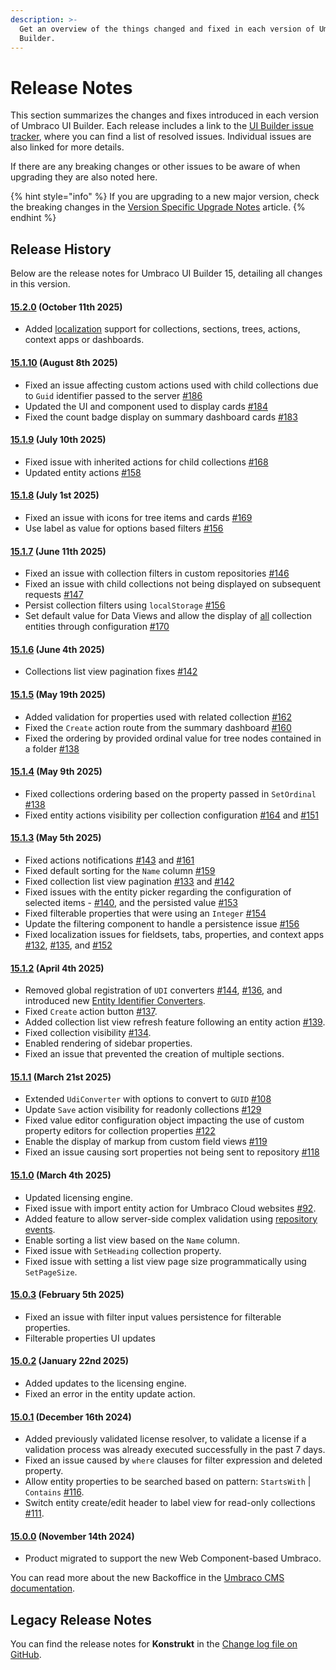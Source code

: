 ```yaml
---
description: >-
  Get an overview of the things changed and fixed in each version of Umbraco UI
  Builder.
---
```


# Release Notes

This section summarizes the changes and fixes introduced in each version of Umbraco UI Builder. Each release includes a link to the [UI Builder issue tracker](https://github.com/umbraco/Umbraco.UIBuilder.Issues/issues), where you can find a list of resolved issues. Individual issues are also linked for more details.

If there are any breaking changes or other issues to be aware of when upgrading they are also noted here.

{% hint style="info" %}
If you are upgrading to a new major version, check the breaking changes in the [Version Specific Upgrade Notes](upgrading/version-specific.md) article.
{% endhint %}

## Release History

Below are the release notes for Umbraco UI Builder 15, detailing all changes in this version.

#### [**15.2.0**](https://github.com/umbraco/Umbraco.UIBuilder.Issues/issues?q=is%3Aissue+is%3Aclosed+label%3Arelease%2F15.2.0) **(October 11th 2025)**

* Added [localization](collections/localization.md) support for collections, sections, trees, actions, context apps or dashboards.

#### [**15.1.10**](https://github.com/umbraco/Umbraco.UIBuilder.Issues/issues?q=is%3Aissue+is%3Aclosed+label%3Arelease%2F15.1.10) **(August 8th 2025)**

* Fixed an issue affecting custom actions used with child collections due to `Guid` identifier passed to the server [#186](https://github.com/umbraco/Umbraco.UIBuilder.Issues/issues/186)
* Updated the UI and component used to display cards [#184](https://github.com/umbraco/Umbraco.UIBuilder.Issues/issues/185)
* Fixed the count badge display on summary dashboard cards [#183](https://github.com/umbraco/Umbraco.UIBuilder.Issues/issues/183)

#### [**15.1.9**](https://github.com/umbraco/Umbraco.UIBuilder.Issues/issues?q=is%3Aissue+is%3Aclosed+label%3Arelease%2F15.1.9) **(July 10th 2025)**

* Fixed issue with inherited actions for child collections [#168](https://github.com/umbraco/Umbraco.UIBuilder.Issues/issues/168)
* Updated entity actions [#158](https://github.com/umbraco/Umbraco.UIBuilder.Issues/issues/158)

#### [**15.1.8**](https://github.com/umbraco/Umbraco.UIBuilder.Issues/issues?q=is%3Aissue+is%3Aclosed+label%3Arelease%2F15.1.8) **(July 1st 2025)**

* Fixed an issue with icons for tree items and cards [#169](https://github.com/umbraco/Umbraco.UIBuilder.Issues/issues/169)
* Use label as value for options based filters [#156](https://github.com/umbraco/Umbraco.UIBuilder.Issues/issues/156#issuecomment-2963229593)

#### [**15.1.7**](https://github.com/umbraco/Umbraco.UIBuilder.Issues/issues?q=is%3Aissue+is%3Aclosed+label%3Arelease%2F15.1.7) **(June 11th 2025)**

* Fixed an  issue with collection filters in custom repositories [#146](https://github.com/umbraco/Umbraco.UIBuilder.Issues/issues/146)
* Fixed an issue with child collections not being displayed on subsequent requests [#147](https://github.com/umbraco/Umbraco.UIBuilder.Issues/issues/147)
* Persist collection filters using `localStorage` [#156](https://github.com/umbraco/Umbraco.UIBuilder.Issues/issues/156)
* Set default value for Data Views and allow the display of [all](./filtering/data-views.md#using-the-addalldataview-method) collection entities through configuration [#170](https://github.com/umbraco/Umbraco.UIBuilder.Issues/issues/170)

#### [**15.1.6**](https://github.com/umbraco/Umbraco.UIBuilder.Issues/issues?q=is%3Aissue+is%3Aclosed+label%3Arelease%2F15.1.6) **(June 4th 2025)**

* Collections list view pagination fixes [#142](https://github.com/umbraco/Umbraco.UIBuilder.Issues/issues/142)

#### [**15.1.5**](https://github.com/umbraco/Umbraco.UIBuilder.Issues/issues?q=is%3Aissue+is%3Aclosed+label%3Arelease%2F15.1.5) **(May 19th 2025)**

* Added validation for properties used with related collection [#162](https://github.com/umbraco/Umbraco.UIBuilder.Issues/issues/162)
* Fixed the `Create` action route from the summary dashboard [#160](https://github.com/umbraco/Umbraco.UIBuilder.Issues/issues/160)
* Fixed the ordering by provided ordinal value for tree nodes contained in a folder [#138](https://github.com/umbraco/Umbraco.UIBuilder.Issues/issues/138)

#### [**15.1.4**](https://github.com/umbraco/Umbraco.UIBuilder.Issues/issues?q=is%3Aissue+is%3Aclosed+label%3Arelease%2F15.1.4) **(May 9th 2025)**

* Fixed collections ordering based on the property passed in `SetOrdinal` [#138](https://github.com/umbraco/Umbraco.UIBuilder.Issues/issues/138)
* Fixed entity actions visibility  per collection configuration [#164](https://github.com/umbraco/Umbraco.UIBuilder.Issues/issues/164) and [#151](https://github.com/umbraco/Umbraco.UIBuilder.Issues/issues/151)

#### [**15.1.3**](https://github.com/umbraco/Umbraco.UIBuilder.Issues/issues?q=is%3Aissue+is%3Aclosed+label%3Arelease%2F15.1.3) **(May 5th 2025)**

* Fixed actions notifications [#143](https://github.com/umbraco/Umbraco.UIBuilder.Issues/issues/143) and [#161](https://github.com/umbraco/Umbraco.UIBuilder.Issues/issues/161)
* Fixed default sorting for the `Name` column [#159](https://github.com/umbraco/Umbraco.UIBuilder.Issues/issues/159)
* Fixed collection list view pagination [#133](https://github.com/umbraco/Umbraco.UIBuilder.Issues/issues/133) and [#142](https://github.com/umbraco/Umbraco.UIBuilder.Issues/issues/142)
* Fixed issues with the entity picker regarding the configuration of selected items - [#140](https://github.com/umbraco/Umbraco.UIBuilder.Issues/issues/140), and the persisted value [#153](https://github.com/umbraco/Umbraco.UIBuilder.Issues/issues/153)
* Fixed filterable properties that were using an `Integer` [#154](https://github.com/umbraco/Umbraco.UIBuilder.Issues/issues/154)
* Update the filtering component to handle a persistence issue [#156](https://github.com/umbraco/Umbraco.UIBuilder.Issues/issues/156)
* Fixed localization issues for fieldsets, tabs, properties, and context apps [#132](https://github.com/umbraco/Umbraco.UIBuilder.Issues/issues/132), [#135](https://github.com/umbraco/Umbraco.UIBuilder.Issues/issues/135), and [#152](https://github.com/umbraco/Umbraco.UIBuilder.Issues/issues/152)

#### [**15.1.2**](https://github.com/umbraco/Umbraco.UIBuilder.Issues/issues?q=is%3Aissue+is%3Aclosed+label%3Arelease%2F15.1.2) **(April 4th 2025)**

* Removed global registration of `UDI` converters [#144](https://github.com/umbraco/Umbraco.UIBuilder.Issues/issues/144), [#136](https://github.com/umbraco/Umbraco.UIBuilder.Issues/issues/136), and introduced new [Entity Identifier Converters](./collections/entity-identifier-converters.md).
* Fixed `Create` action button [#137](https://github.com/umbraco/Umbraco.UIBuilder.Issues/issues/137).
* Added collection list view refresh feature following an entity action [#139](https://github.com/umbraco/Umbraco.UIBuilder.Issues/issues/139).
* Fixed collection visibility [#134](https://github.com/umbraco/Umbraco.UIBuilder.Issues/issues/134).
* Enabled rendering of sidebar properties.
* Fixed an issue that prevented the creation of multiple sections.

#### [**15.1.1**](https://github.com/umbraco/Umbraco.UIBuilder.Issues/issues?q=is%3Aissue+is%3Aclosed+label%3Arelease%2F15.1.1) **(March 21st 2025)**

* Extended `UdiConverter` with options to convert to `GUID` [#108](https://github.com/umbraco/Umbraco.UIBuilder.Issues/issues/108)
* Update `Save` action visibility for readonly collections [#129](https://github.com/umbraco/Umbraco.UIBuilder.Issues/issues/129)
* Fixed value editor configuration object impacting the use of custom property editors for collection properties [#122](https://github.com/umbraco/Umbraco.UIBuilder.Issues/issues/122)
* Enable the display of markup from custom field views [#119](https://github.com/umbraco/Umbraco.UIBuilder.Issues/issues/119)
* Fixed an issue causing sort properties not being sent to repository [#118](https://github.com/umbraco/Umbraco.UIBuilder.Issues/issues/118)

#### [**15.1.0**](https://github.com/umbraco/Umbraco.UIBuilder.Issues/issues?q=is%3Aissue+is%3Aclosed+label%3Arelease%2F15.1.0) **(March 4th 2025)**

* Updated licensing engine.
* Fixed issue with import entity action for Umbraco Cloud websites [#92](https://github.com/umbraco/Umbraco.UIBuilder.Issues/issues/92).
* Added feature to allow server-side complex validation using [repository events](advanced/events.md).
* Enable sorting a list view based on the `Name` column.
* Fixed issue with `SetHeading` collection property.
* Fixed issue with setting a list view page size programmatically using `SetPageSize`.

#### [**15.0.3**](https://github.com/umbraco/Umbraco.UIBuilder.Issues/issues?q=is%3Aissue+is%3Aclosed+label%3Arelease%2F15.0.3) **(February 5th 2025)**

* Fixed an issue with filter input values persistence for filterable properties.
* Filterable properties UI updates

#### [**15.0.2**](https://github.com/umbraco/Umbraco.UIBuilder.Issues/issues?q=is%3Aissue+is%3Aclosed+label%3Arelease%2F15.0.2) **(January 22nd 2025)**

* Added updates to the licensing engine.
* Fixed an error in the entity update action.

#### [**15.0.1**](https://github.com/umbraco/Umbraco.UIBuilder.Issues/issues?q=is%3Aissue+is%3Aclosed+label%3Arelease%2F15.0.1) **(December 16th 2024)**

* Added previously validated license resolver, to validate a license if a validation process was already executed successfully in the past 7 days.
* Fixed an issue caused by `where` clauses for filter expression and deleted property.
* Allow entity properties to be searched based on pattern: `StartsWith` | `Contains` [#116](https://github.com/umbraco/Umbraco.UIBuilder.Issues/issues/116).
* Switch entity create/edit header to label view for read-only collections [#111](https://github.com/umbraco/Umbraco.UIBuilder.Issues/issues/111).

#### [**15.0.0**](https://github.com/umbraco/Umbraco.UIBuilder.Issues/issues?q=is%3Aissue+is%3Aclosed+label%3Arelease%2F15.0.0) **(November 14th 2024)**

* Product migrated to support the new Web Component-based Umbraco.

You can read more about the new Backoffice in the [Umbraco CMS documentation](https://docs.umbraco.com/umbraco-cms/extending/customize-the-editing-experience).

## Legacy Release Notes

You can find the release notes for **Konstrukt** in the [Change log file on GitHub](changelog-archive/changelog.md).
